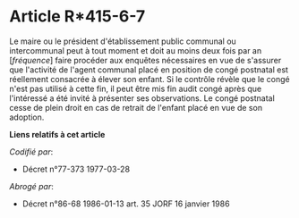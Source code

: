 # Article R*415-6-7

Le maire ou le président d'établissement public communal ou intercommunal peut à tout moment et doit au moins deux fois par
an [*fréquence*] faire procéder aux enquêtes nécessaires en vue de s'assurer que l'activité de l'agent communal placé en
position de congé postnatal est réellement consacrée à élever son enfant. Si le contrôle révèle que le congé n'est pas
utilisé à cette fin, il peut être mis fin audit congé après que l'intéressé a été invité à présenter ses observations. Le
congé postnatal cesse de plein droit en cas de retrait de l'enfant placé en vue de son adoption.

**Liens relatifs à cet article**

_Codifié par_:

  - Décret n°77-373 1977-03-28

_Abrogé par_:

  - Décret n°86-68 1986-01-13 art. 35 JORF 16 janvier 1986
